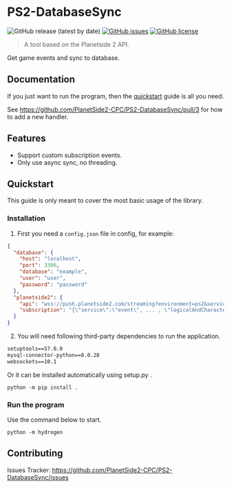 # PS2-DatabaseSync

![GitHub release (latest by date)](https://img.shields.io/github/v/release/PlanetSide2-CPC/PS2-DatabaseSync)
[![GitHub issues](https://img.shields.io/github/issues/PlanetSide2-CPC/PS2-DatabaseSync)](https://github.com/PlanetSide2-CPC/PS2-DatabaseSync/issues)
[![GitHub license](https://img.shields.io/github/license/PlanetSide2-CPC/PS2-DatabaseSync)](https://github.com/PlanetSide2-CPC/PS2-DatabaseSync/blob/master/LICENSE)

> A tool based on the Planetside 2 API.

Get game events and sync to database.

## Documentation

If you just want to run the program, then the [quickstart](README.md#Quickstart) guide is all you need.

See https://github.com/PlanetSide2-CPC/PS2-DatabaseSync/pull/3 for how to add a new handler.

## Features

- Support custom subscription events.
- Only use async sync, no threading.

## Quickstart

This guide is only meant to cover the most basic usage of the library.

### Installation

1. First you need a `config.json` file in config, for example:

```json
{
  "database": {
    "host": "localhost",
    "port": 3306,
    "database": "example",
    "user": "user",
    "password": "password"
  },
  "planetside2": {
    "api": "wss://push.planetside2.com/streaming?environment=ps2&service-id=s: ...",
    "subscription": "{\"service\":\"event\", ... , \"logicalAndCharactersWithWorlds\":true}"
  }
}
```

2. You will need following third-party dependencies to run the application.

```requirements.txt
setuptools==57.0.0
mysql-connector-python==8.0.28
websockets==10.1
```

Or it can be installed automatically using setup.py .

```shell
python -m pip install .
```

### Run the program

Use the command below to start.

```shell
python -m hydrogen
```

## Contributing

Issues Tracker: https://github.com/PlanetSide2-CPC/PS2-DatabaseSync/issues
